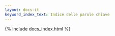```yaml
---
layout: docs-it
keyword_index_text: Indice delle parole chiave
---
```

{% include docs_index.html %}
